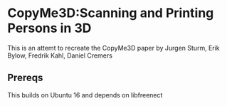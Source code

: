 # CopyMe3D:Scanning and Printing Persons in 3D
This is an attemt to recreate the CopyMe3D paper by Jurgen Sturm, Erik Bylow, Fredrik Kahl, Daniel Cremers

## Prereqs
This builds on Ubuntu 16 and depends on libfreenect
